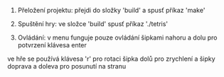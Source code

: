 1. Přeložení projektu:
přejdi do složky 'build' a spusť příkaz 'make'

2. Spuštění hry:
ve složce 'build' spusť příkaz './tetris'

3. Ovládání:
v menu funguje pouze ovládání šipkami nahoru a dolu pro potvrzení klávesa enter

ve hře se používá klávesa 'r' pro rotaci šipka dolů pro zrychlení a šipky doprava a doleva pro posunutí na stranu
